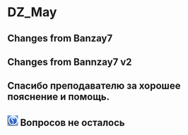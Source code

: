 # DZ_May

## Changes from Banzay7

## Changes from Bannzay7 v2

## Спасибо преподавателю за хорошее пояснение и помощь. 

## ![Вопросов](help.jpg) Вопросов не осталось